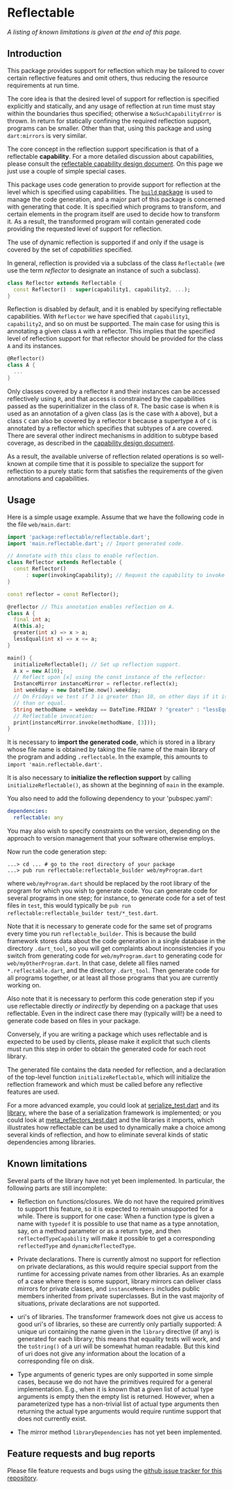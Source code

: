 # Reflectable

*A listing of known limitations is given at the end of this page.*


## Introduction

This package provides support for reflection which may be tailored to cover
certain reflective features and omit others, thus reducing the resource
requirements at run time.

The core idea is that the desired level of support for reflection is
specified explicitly and statically, and any usage of reflection at run
time must stay within the boundaries thus specified; otherwise a
`NoSuchCapabilityError` is thrown. In return for statically confining the
required reflection support, programs can be smaller. Other than that,
using this package and using `dart:mirrors` is very similar.

The core concept in the reflection support specification is that of a
reflectable **capability**. For a more detailed discussion about
capabilities, please consult the [reflectable capability design
document][1]. On this page we just use a couple of simple special cases.

[1]: https://github.com/dart-lang/reflectable/blob/master/reflectable/doc/TheDesignOfReflectableCapabilities.md

This package uses code generation to provide support for reflection at the
level which is specified using capabilities. The [`build` package][2] is
used to manage the code generation, and a major part of this package is
concerned with generating that code. It is specified which programs to
transform, and certain elements in the program itself are used to decide
how to transform it. As a result, the transformed program will contain
generated code providing the requested level of support for reflection.

[2]: https://pub.dartlang.org/packages/build

The use of dynamic reflection is supported if and only if the usage is
covered by the set of *capabilities* specified.

In general, reflection is provided via a subclass of the class
`Reflectable` (we use the term *reflector* to designate an instance of such
a subclass).

```dart
class Reflector extends Reflectable {
  const Reflector() : super(capability1, capability2, ...);
}
```

Reflection is disabled by default, and it is enabled by specifying
reflectable capabilities. With `Reflector` we have specified that
`capability1`, `capability2`, and so on must be supported. The main case
for using this is annotating a given class `A` with a reflector. This
implies that the specified level of reflection support for that reflector
should be provided for the class `A` and its instances.

```dart
@Reflector()
class A {
  ...
}
```

Only classes covered by a reflector `R` and their instances can be accessed
reflectively using `R`, and that access is constrained by the capabilities
passed as the superinitializer in the class of `R`. The basic case is when
`R` is used as an annotation of a given class (as is the case with `A`
above), but a class `C` can also be covered by a reflector `R` because a
supertype `A` of `C` is annotated by a reflector which specifies that
subtypes of `A` are covered. There are several other indirect mechanisms in
addition to subtype based coverage, as described in the [capability design
document][1].

As a result, the available universe of reflection related operations is so
well-known at compile time that it is possible to specialize the support
for reflection to a purely static form that satisfies the requirements of
the given annotations and capabilities.


## Usage

Here is a simple usage example. Assume that we have the following code in
the file `web/main.dart`:

```dart
import 'package:reflectable/reflectable.dart';
import 'main.reflectable.dart'; // Import generated code.

// Annotate with this class to enable reflection.
class Reflector extends Reflectable {
  const Reflector()
      : super(invokingCapability); // Request the capability to invoke methods.
}

const reflector = const Reflector();

@reflector // This annotation enables reflection on A.
class A {
  final int a;
  A(this.a);
  greater(int x) => x > a;
  lessEqual(int x) => x <= a;
}

main() {
  initializeReflectable(); // Set up reflection support.
  A x = new A(10);
  // Reflect upon [x] using the const instance of the reflector:
  InstanceMirror instanceMirror = reflector.reflect(x);
  int weekday = new DateTime.now().weekday;
  // On Fridays we test if 3 is greater than 10, on other days if it is less
  // than or equal.
  String methodName = weekday == DateTime.FRIDAY ? "greater" : "lessEqual";
  // Reflectable invocation:
  print(instanceMirror.invoke(methodName, [3]));
}
```

It is necessary to **import the generated code**, which is stored in a
library whose file name is obtained by taking the file name of the main
library of the program and adding `.reflectable`. In the example, this
amounts to `import 'main.reflectable.dart'`.

It is also necessary to **initialize the reflection support** by calling
`initializeReflectable()`, as shown at the beginning of `main` in the
example.

You also need to add the following dependency to your 'pubspec.yaml':
```yaml
dependencies:
  reflectable: any
```

You may also wish to specify constraints on the version, depending on the
approach to version management that your software otherwise employs.

Now run the code generation step:
```shell
...> cd ... # go to the root directory of your package
...> pub run reflectable:reflectable_builder web/myProgram.dart
```
where `web/myProgram.dart` should be replaced by the root library of the
program for which you wish to generate code. You can generate code for
several programs in one step; for instance, to generate code for a set of
test files in `test`, this would typically be
`pub run reflectable:reflectable_builder test/*_test.dart`.

Note that it is necessary to generate code for the same set of programs
every time you run `reflectable_builder`. This is because the build
framework stores data about the code generation in a single database in the
directory `.dart_tool`, so you will get complaints about inconsistencies if
you switch from generating code for `web/myProgram.dart` to generating
code for `web/myOtherProgram.dart`. In that case, delete all files named
`*.reflectable.dart`, and the directory `.dart_tool`. Then generate code
for all programs together, or at least all those programs that you are
currently working on.

Also note that it is necessary to perform this code generation step if you
use reflectable directly *or indirectly* by depending on a package that
uses reflectable. Even in the indirect case there may (typically will!) be
a need to generate code based on files in your package.

Conversely, if you are writing a package which uses reflectable and is
expected to be used by clients, please make it explicit that such clients
must run this step in order to obtain the generated code for each root
library.

The generated file contains the data needed for reflection, and a
declaration of the top-level function `initializeReflectable`,
which will initialize the reflection framework and which must be called
before any reflective features are used.

For a more advanced example, you could look at [serialize_test.dart][4] and
its [library][5], where the base of a serialization framework is
implemented; or you could look at [meta_reflectors_test.dart][6] and the
libraries it imports, which illustrates how reflectable can be used to
dynamically make a choice among several kinds of reflection, and how to
eliminate several kinds of static dependencies among libraries.

[3]: https://github.com/dart-lang/reflectable/blob/master/test_reflectable/tool/reflectable_transformer
[4]: https://github.com/dart-lang/reflectable/blob/master/test_reflectable/test/serialize_test.dart
[5]: https://github.com/dart-lang/reflectable/blob/master/test_reflectable/lib/serialize.dart
[6]: https://github.com/dart-lang/reflectable/blob/master/test_reflectable/test/meta_reflectors_test.dart


## Known limitations

Several parts of the library have not yet been implemented. In particular, the
following parts are still incomplete:

- Reflection on functions/closures. We do not have the required primitives
  to support this feature, so it is expected to remain unsupported for a while.
  There is support for one case: When a function type is given a name with
  `typedef` it is possible to use that name as a type annotation, say, on a
  method parameter or as a return type, and then `reflectedTypeCapability`
  will make it possible to get a corresponding `reflectedType` and
  `dynamicReflectedType`.

- Private declarations. There is currently almost no support for reflection
  on private declarations, as this would require special support from the
  runtime for accessing private names from other libraries. As an example
  of a case where there is some support, library mirrors can deliver class
  mirrors for private classes, and `instanceMembers` includes public
  members inherited from private superclasses. But in the vast majority of
  situations, private declarations are not supported.

- uri's of libraries. The transformer framework does not give us access to
  good uri's of libraries, so these are currently only partially supported:
  A unique uri containing the name given in the `library` directive (if
  any) is generated for each library; this means that equality tests will
  work, and the `toString()` of a uri will be somewhat human readable. But
  this kind of uri does not give any information about the location of a
  corresponding file on disk.

- Type arguments of generic types are only supported in some simple cases,
  because we do not have the primitives required for a general
  implementation. E.g., when it is known that a given list of actual type
  arguments is empty then the empty list is returned. However, when a
  parameterized type has a non-trivial list of actual type arguments then
  returning the actual type arguments would require runtime support that does
  not currently exist.

- The mirror method `libraryDependencies` has not yet been implemented.


## Feature requests and bug reports

Please file feature requests and bugs using the
[github issue tracker for this repository][7].

[7]: https://github.com/dart-lang/reflectable/issues
